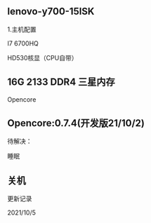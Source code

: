 


lenovo-y700-15ISK
---
1.主机配置

I7 6700HQ

HD530核显（CPU自带）

16G 2133 DDR4 三星内存
---

Opencore

Opencore:0.7.4(开发版21/10/2)
---

待解决：

睡眠

关机
---
更新记录

2021/10/5
